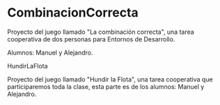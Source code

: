 # CombinacionCorrecta

Proyecto del juego llamado "La combinación correcta", una tarea cooperativa de dos personas para Entornos de Desarrollo.

Alumnos: Manuel y Alejandro.

HundirLaFlota

Proyecto del juego llamado "Hundir la Flota", una tarea cooperativa que participaremos toda la clase, esta parte es de los alumnos: Manuel y Alejandro.
